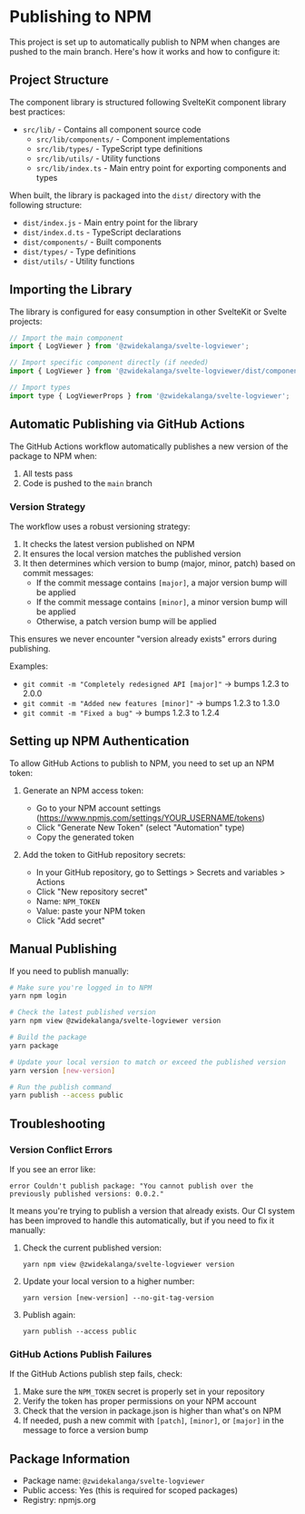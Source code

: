 # Publishing to NPM

This project is set up to automatically publish to NPM when changes are pushed to the main branch.
Here's how it works and how to configure it:

## Project Structure

The component library is structured following SvelteKit component library best practices:

- `src/lib/` - Contains all component source code
  - `src/lib/components/` - Component implementations
  - `src/lib/types/` - TypeScript type definitions
  - `src/lib/utils/` - Utility functions
  - `src/lib/index.ts` - Main entry point for exporting components and types

When built, the library is packaged into the `dist/` directory with the following structure:

- `dist/index.js` - Main entry point for the library
- `dist/index.d.ts` - TypeScript declarations
- `dist/components/` - Built components
- `dist/types/` - Type definitions
- `dist/utils/` - Utility functions

## Importing the Library

The library is configured for easy consumption in other SvelteKit or Svelte projects:

```js
// Import the main component
import { LogViewer } from '@zwidekalanga/svelte-logviewer';

// Import specific component directly (if needed)
import { LogViewer } from '@zwidekalanga/svelte-logviewer/dist/components/log-viewer';

// Import types
import type { LogViewerProps } from '@zwidekalanga/svelte-logviewer';
```

## Automatic Publishing via GitHub Actions

The GitHub Actions workflow automatically publishes a new version of the package to NPM when:

1. All tests pass
2. Code is pushed to the `main` branch

### Version Strategy

The workflow uses a robust versioning strategy:

1. It checks the latest version published on NPM
2. It ensures the local version matches the published version
3. It then determines which version to bump (major, minor, patch) based on commit messages:
   - If the commit message contains `[major]`, a major version bump will be applied
   - If the commit message contains `[minor]`, a minor version bump will be applied
   - Otherwise, a patch version bump will be applied

This ensures we never encounter "version already exists" errors during publishing.

Examples:

- `git commit -m "Completely redesigned API [major]"` -> bumps 1.2.3 to 2.0.0
- `git commit -m "Added new features [minor]"` -> bumps 1.2.3 to 1.3.0
- `git commit -m "Fixed a bug"` -> bumps 1.2.3 to 1.2.4

## Setting up NPM Authentication

To allow GitHub Actions to publish to NPM, you need to set up an NPM token:

1. Generate an NPM access token:

   - Go to your NPM account settings
     (https://www.npmjs.com/settings/YOUR_USERNAME/tokens)
   - Click "Generate New Token" (select "Automation" type)
   - Copy the generated token

2. Add the token to GitHub repository secrets:
   - In your GitHub repository, go to Settings > Secrets and variables > Actions
   - Click "New repository secret"
   - Name: `NPM_TOKEN`
   - Value: paste your NPM token
   - Click "Add secret"

## Manual Publishing

If you need to publish manually:

```bash
# Make sure you're logged in to NPM
yarn npm login

# Check the latest published version
yarn npm view @zwidekalanga/svelte-logviewer version

# Build the package
yarn package

# Update your local version to match or exceed the published version
yarn version [new-version]

# Run the publish command
yarn publish --access public
```

## Troubleshooting

### Version Conflict Errors

If you see an error like:

```
error Couldn't publish package: "You cannot publish over the previously published versions: 0.0.2."
```

It means you're trying to publish a version that already exists. Our CI system has been improved to
handle this automatically, but if you need to fix it manually:

1. Check the current published version:

   ```
   yarn npm view @zwidekalanga/svelte-logviewer version
   ```

2. Update your local version to a higher number:

   ```
   yarn version [new-version] --no-git-tag-version
   ```

3. Publish again:
   ```
   yarn publish --access public
   ```

### GitHub Actions Publish Failures

If the GitHub Actions publish step fails, check:

1. Make sure the `NPM_TOKEN` secret is properly set in your repository
2. Verify the token has proper permissions on your NPM account
3. Check that the version in package.json is higher than what's on NPM
4. If needed, push a new commit with `[patch]`, `[minor]`, or `[major]` in the message to force a version bump

## Package Information

- Package name: `@zwidekalanga/svelte-logviewer`
- Public access: Yes (this is required for scoped packages)
- Registry: npmjs.org
